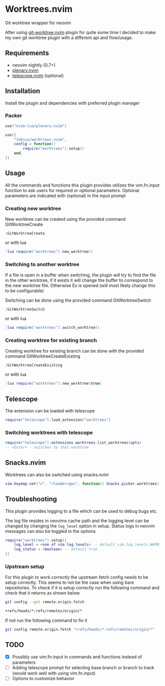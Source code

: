 # Worktrees.nvim

Git worktree wrapper for neovim

After using [git-worktree.nvim](https://github.com/ThePrimeagen/git-worktree.nvim) plugin for quite some time I decided to make my own git worktree plugin with a different api and flow/usage.

## Requirements

- neovim nightly (0.7+)
- [plenary.nvim](https://github.com/nvim-lua/plenary.nvim)
- [telescope.nvim](https://github.com/nvim-telescope/telescope.nvim) (optional)

## Installation

Install the plugin and dependencies with preferred plugin manager

### Packer

```lua
use("nvim-lua/plenary.nvim")

use({
    "Juksuu/worktrees.nvim",
    config = function()
        require("worktrees").setup()
    end,
})
```

## Usage

All the commands and functions this plugin provides utilizes the vim.fn.input function to ask users for required or optional parameters. Optional parameters are indicated with (optional) in the input prompt

### Creating new worktree

New worktree can be created using the provided command GitWorktreeCreate

```
:GitWorktreeCreate
```

or with lua

```lua
:lua require("worktrees").new_worktree()
```

### Switching to another worktree

If a file is open in a buffer when switching, the plugin will try to find the file in the other worktree, if it exists it will change the buffer to correspond to the new worktree file. Otherwise Ex is opened (will most likely change this to be configurable)

Switching can be done using the provided command GitWorktreeSwitch

```
:GitWorktreeSwitch
```

or with lua

```lua
:lua require("worktrees").switch_worktree()
```

### Creating worktree for existing branch

Creating worktree for existing branch can be done with the provided command GitWorktreeCreateExisting

```
:GitWorktreeCreateExisting
```

or with lua

```lua
:lua require("worktrees").new_worktree(true)
```

## Telescope

The extension can be loaded with telescope

```lua
require("telescope").load_extension("worktrees")
```

### Switching worktrees with telescope

```lua
require("telescope").extensions.worktrees.list_worktrees(opts)
-- <Enter> - switches to that worktree
```

## Snacks.nvim

Worktrees can also be switched using snacks.nvim

```lua
vim.keymap.set("n", "<leader>gws", function() Snacks.picker.worktrees() end)
```

## Troubleshooting

This plugin provides logging to a file which can be used to debug bugs etc.

The log file resides in neovims cache path and the logging level can be changed by changing the `log_level` option in setup. Status logs in neovim messages can also be toggled in the options

```lua
require("worktrees").setup({
    log_level = <one of vim.log.levels> -- default vim.log.levels.WARN,
    log_status = <boolean> -- default true
})
```

### Upstream setup

For this plugin to work correctly the upstream fetch config needs to be setup correctly. This seems to not be the case when using bare repositories. To check if it is setup correctly run the following command and check that it returns as shown below

```bash
git config --get remote.origin.fetch

+refs/heads/*:refs/remotes/origin/*
```

If not run the following command to fix it

```bash
git config remote.origin.fetch "+refs/heads/*:refs/remotes/origin/*"
```

## TODO

- [x]  Possibly use vim.fn.input in commands and functions instead of parameters
- [ ]  Adding telescope prompt for selecting base branch or branch to track (would work well with using vim.fn.input)
- [ ]  Options to customize behavior
